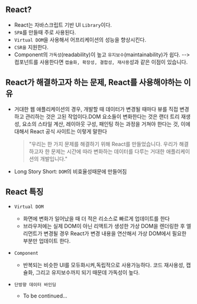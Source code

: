 

## React?

 - React는 자바스크립트 기반 UI `Library`이다.
 - `SPA`를 만들때 주로 사용된다.
 - `Virtual DOM`을 사용해서 어프리케이션의 성능을 향상시킨다.
 - `CSR을` 지원한다.
 - Component의 `가독성`(readability)이 높고 `유지보수`(maintainability)가 쉽다. --> 컴포넌트를 사용한다면 `캡슐화, 확장성, 결합성, 재사용`성과 같은 이점이 있습니다.

## React가 해결하고자 하는 문제, React를 사용해야하는 이유
 - 거대한 웹 애플리케이션의 경우, 개발할 때 데이터가 변경될 때마다 뷰를 직접 변경하고 관리하는 것은 고된 작업이다.DOM 요소들이 변화한다는 것은 랜더 트리 재생성, 요소의 스타일 계산, 레이아웃 구성, 패인팅 하는 과정을 거쳐야 한다는 것, 이에 대해서 React 공식 사이트는 이렇게 말한다
    >"우리는 한 가지 문제를 해결하기 위해 React를 만들었습니다. 우리가 해결하고자 한 문제는 시간에 따라 변화하는 데이터를 다루는 거대한 애플리케이션의 개발입니다."
- Long Story Short: `DOM`의 비효율성때문에 만들어짐

## React 특징
- `Virtual DOM`
    - 화면에 변화가 일어났을 때 더 적은 리소스로 빠르게 업데이트를 한다
    - 브라우저에는 실제 DOM이 아닌 리액트가 생성한 가상 DOM을 렌더링한 후 엘리먼트가 변경될 경우 React가 변경 내용을 연산해서 가상 DOM에서 필요한 부분만 업데이트 한다.
- `Component`
    - 반복되는 비슷한 UI를 모듀화시켜,독립적으로 사용가능하다. 코드 재사용성, 캡슐화, 그리고 유지보수까지 되기 때문데 가독성이 높다. 

- `단방향 데이터 바인딩`
    - To be continued...